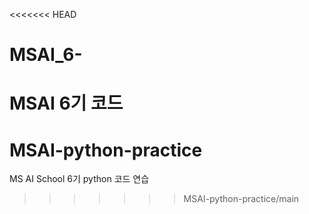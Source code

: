 <<<<<<< HEAD
# MSAI_6-
MSAI 6기 코드
=======
# MSAI-python-practice
MS AI School 6기 python 코드 연습
>>>>>>> MSAI-python-practice/main
